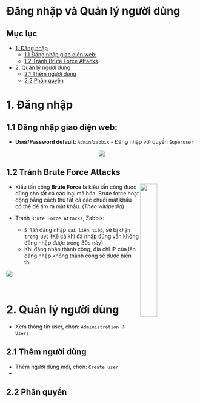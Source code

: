 <h1> Đăng nhập và Quản lý người dùng</h1>

<h2> Mục lục </h2>

- [1. Đăng nhập](#1-đăng-nhập)
  - [1.1 Đăng nhập giao diện web:](#11-đăng-nhập-giao-diện-web)
  - [1.2 Tránh Brute Force Attacks](#12-tránh-brute-force-attacks)
- [2. Quản lý người dùng](#2-quản-lý-người-dùng)
  - [2.1 Thêm người dùng](#21-thêm-người-dùng)
  - [2.2 Phân quyền](#22-phân-quyền)

# 1. Đăng nhập
## 1.1 Đăng nhập giao diện web:

- **User/Password default**: `Admin`/`zabbix` - Đăng nhập với quyền `Superuser`

<p align="center">
  <img src="https://i.imgur.com/yYcHD1e.png">
</p>

## 1.2 Tránh Brute Force Attacks 

<img src=https://i.imgur.com/EWnNq0d.png width=30% align="right">


- Kiểu tấn công **Brute Force** là kiểu tấn công được dùng cho tất cả các loại mã hóa. Brute force hoạt động bằng cách thử tất cả các chuỗi mật khẩu có thể để tìm ra mật khẩu. (*Theo wikipedia*)


- Tránh `Brute Force Attacks`, Zabbix:

  - `5 lần` đăng nhập `sai liên tiếp`, sẽ bị `chặn trong 30s` (Kể cả khi đã nhập đúng vẫn không đăng nhập được trong 30s này)
  - Khi đăng nhập thành công, địa chỉ IP của lần đăng nhập không thành công sẽ được hiển thị

<p width=60% align="left">
  <img src="https://i.imgur.com/PvhtglN.png">
</p>
<br>

# 2. Quản lý người dùng
- Xem thông tin user, chọn: `Administration` $\to$ `Users`

## 2.1 Thêm người dùng
- Thêm người dùng mới, chọn: `Create user`
- 
## 2.2 Phân quyền
